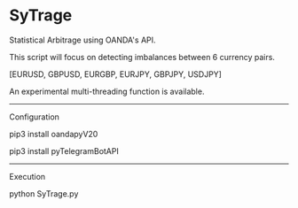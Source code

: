 # SyTrage
Statistical Arbitrage using OANDA's API.

This script will focus on detecting imbalances between 6 currency pairs.

[EURUSD, GBPUSD, EURGBP, EURJPY, GBPJPY, USDJPY]

An experimental multi-threading function is available.

------------------------------------

Configuration

pip3 install oandapyV20

pip3 install pyTelegramBotAPI

------------------------------------

Execution

python SyTrage.py
